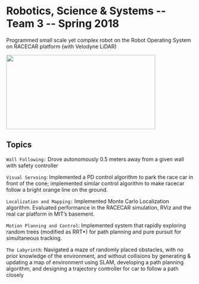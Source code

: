 # Robotics, Science & Systems -- Team 3 -- Spring 2018
Programmed small scale yet complex robot on the Robot Operating System on RACECAR platform (with Velodyne LiDAR)

<img src="assets/images/about/team_photo.jpg" width="400" height = "200">

## Topics 

``Wall Following:`` Drove autonomously 0.5 meters away from a given wall with safety controller

``Visual Servoing``: Implemented a PD control algorithm to park the race car in front of the cone; 
  implemented similar control algorithm to make racecar follow a bright orange line on the ground.

``Localization and Mapping:`` Implemented Monte Carlo Localization algorithm. Evaluated performance in the RACECAR simulation, RViz and the real car platform in MIT’s basement.

``Motion Planning and Control``: Implemented system that rapidly exploring random trees
  (modified as RRT*) for path planning and pure pursuit for simultaneous tracking.

``The Labyrinth``: Navigated a maze of randomly placed obstacles, with no prior knowledge of the environment, and without collisions by generating & updating a map of environment using SLAM, developing a path planning algorithm, and designing a trajectory controller for car to follow a path closely
